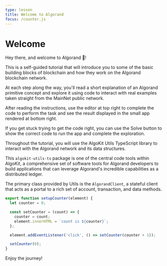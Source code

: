 ```yaml
---
type: lesson
title: Welcome to Algorand
focus: /counter.js
---
```


# Welcome

Hey there, and welcome to Algorand 👋!

This is a self-guided tutorial that will introduce you to some of the basic building blocks of blockchain and how they work on the Algorand blockchain network.

At each step along the way, you'll read a short explanation of an Algorand primitive concept and explore it using code to interact with real examples taken straight from the MainNet public network. 

After reading the instructions, use the editor at top right to complete the code to perform the task and see the result displayed in the small app rendered at bottom right.

If you get stuck trying to get the code right, you can use the Solve button to show the correct code to run the app and complete the exploration.

Throughout the tutorial, you will use the AlgoKit Utils TypeScript library to interact with the Algorand network and its data structures. 

This `algokit-utils-ts` package is one of the central code tools within AlgoKit, a comprehensive set of software tools for Algorand developers to build applications that can leverage Algorand's incredible capabilities as a distributed ledger.

The primary class provided by Utils is the `AlgorandClient`, a stateful client that acts as a portal to a rich set of account, transaction, and data methods.

```ts add={9}
export function setupCounter(element) {
  let counter = 0;

  const setCounter = (count) => {
    counter = count;
    element.innerHTML = `count is ${counter}`;
  };

  element.addEventListener('click', () => setCounter(counter + 1));

  setCounter(0);
}
```

Enjoy the journey!
